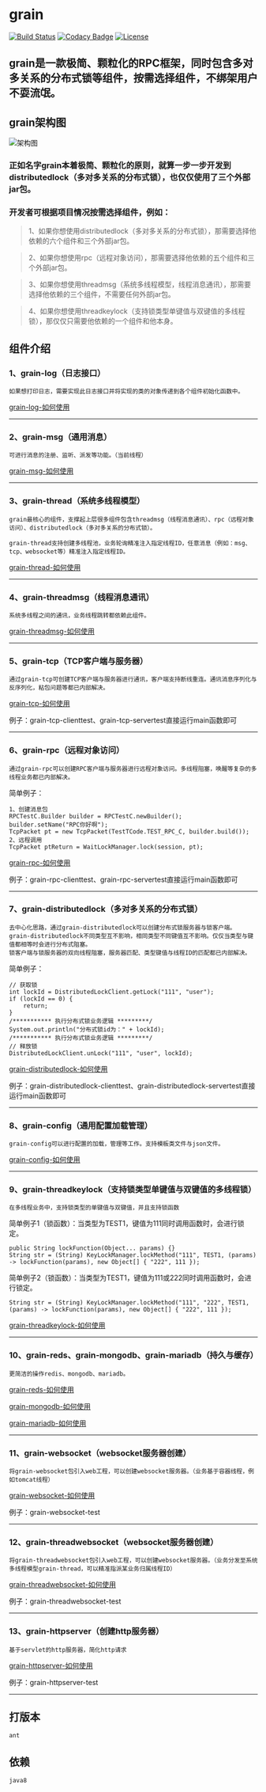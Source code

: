 # grain

[![Build Status](https://travis-ci.org/dianbaer/grain.svg?branch=master)](https://travis-ci.org/dianbaer/grain)
[![Codacy Badge](https://api.codacy.com/project/badge/Grade/c6563ece3c3d4fb5b0ec08ce99e537ee)](https://www.codacy.com/app/232365732/grain?utm_source=github.com&amp;utm_medium=referral&amp;utm_content=dianbaer/grain&amp;utm_campaign=Badge_Grade)
[![License](https://img.shields.io/badge/License-MIT-blue.svg)](LICENSE)


## grain是一款极简、颗粒化的RPC框架，同时包含多对多关系的分布式锁等组件，按需选择组件，不绑架用户不耍流氓。

## grain架构图

![架构图](./grain-framework.bmp "grain-framework.bmp")

### 正如名字grain本着极简、颗粒化的原则，就算一步一步开发到distributedlock（多对多关系的分布式锁），也仅仅使用了三个外部jar包。

### 开发者可根据项目情况按需选择组件，例如：

>1、如果你想使用distributedlock（多对多关系的分布式锁），那需要选择他依赖的六个组件和三个外部jar包。

>2、如果你想使用rpc（远程对象访问），那需要选择他依赖的五个组件和三个外部jar包。

>3、如果你想使用threadmsg（系统多线程模型，线程消息通讯），那需要选择他依赖的三个组件，不需要任何外部jar包。

>4、如果你想使用threadkeylock（支持锁类型单键值与双键值的多线程锁），那仅仅只需要他依赖的一个组件和他本身。




## 组件介绍


### 1、grain-log（日志接口）


	如果想打印日志，需要实现此日志接口并将实现的类的对象传递到各个组件初始化函数中。

	
[grain-log-如何使用](./grain-log)

---

### 2、grain-msg（通用消息）


	可进行消息的注册、监听、派发等功能。（当前线程）

	
[grain-msg-如何使用](./grain-msg)

---

### 3、grain-thread（系统多线程模型）


	grain最核心的组件，支撑起上层很多组件包含threadmsg（线程消息通讯）、rpc（远程对象访问）、distributedlock（多对多关系的分布式锁）。
	
	grain-thread支持创建多线程池，业务轮询精准注入指定线程ID，任意消息（例如：msg、tcp、websocket等）精准注入指定线程ID。


[grain-thread-如何使用](./grain-thread)

---

### 4、grain-threadmsg（线程消息通讯）


	系统多线程之间的通讯，业务线程跳转都依赖此组件。

	
[grain-threadmsg-如何使用](./grain-threadmsg)

---

### 5、grain-tcp（TCP客户端与服务器）


	通过grain-tcp可创建TCP客户端与服务器进行通讯，客户端支持断线重连。通讯消息序列化与反序列化，粘包问题等都已内部解决。

	
[grain-tcp-如何使用](./grain-tcp)

例子：grain-tcp-clienttest、grain-tcp-servertest直接运行main函数即可

---

### 6、grain-rpc（远程对象访问）


	通过grain-rpc可以创建RPC客户端与服务器进行远程对象访问。多线程阻塞，唤醒等复杂的多线程业务都已内部解决。
	
	
简单例子：
	
	
	1、创建消息包
	RPCTestC.Builder builder = RPCTestC.newBuilder();
	builder.setName("RPC你好啊");
	TcpPacket pt = new TcpPacket(TestTCode.TEST_RPC_C, builder.build());
	2、远程调用
	TcpPacket ptReturn = WaitLockManager.lock(session, pt);
	

[grain-rpc-如何使用](./grain-rpc)

例子：grain-rpc-clienttest、grain-rpc-servertest直接运行main函数即可


---

### 7、grain-distributedlock（多对多关系的分布式锁）


	去中心化思路，通过grain-distributedlock可以创建分布式锁服务器与锁客户端。
	grain-distributedlock不同类型互不影响，相同类型不同键值互不影响。仅仅当类型与键值都相等时会进行分布式阻塞。
	锁客户端与锁服务器的双向线程阻塞，服务器匹配、类型键值与线程ID的匹配都已内部解决。
	
简单例子：

	// 获取锁
	int lockId = DistributedLockClient.getLock("111", "user");
	if (lockId == 0) {
		return;
	}
	/*********** 执行分布式锁业务逻辑 *********/
	System.out.println("分布式锁id为：" + lockId);
	/*********** 执行分布式锁业务逻辑 *********/
	// 释放锁
	DistributedLockClient.unLock("111", "user", lockId);
	
	
[grain-distributedlock-如何使用](./grain-distributedlock)

例子：grain-distributedlock-clienttest、grain-distributedlock-servertest直接运行main函数即可

---
	
### 8、grain-config（通用配置加载管理）

	
	grain-config可以进行配置的加载，管理等工作。支持模板类文件与json文件。


[grain-config-如何使用](./grain-config)

---

### 9、grain-threadkeylock（支持锁类型单键值与双键值的多线程锁）


	在多线程业务中，支持锁类型的单键值与双键值，并且支持锁函数
	
	
简单例子1（锁函数）：当类型为TEST1，键值为111同时调用函数时，会进行锁定。
	
	
	public String lockFunction(Object... params) {}
	String str = (String) KeyLockManager.lockMethod("111", TEST1, (params) -> lockFunction(params), new Object[] { "222", 111 });
	
简单例子2（锁函数）：当类型为TEST1，键值为111或222同时调用函数时，会进行锁定。

	
	String str = (String) KeyLockManager.lockMethod("111", "222", TEST1, (params) -> lockFunction(params), new Object[] { "222", 111 });
	

[grain-threadkeylock-如何使用](./grain-threadkeylock)


---

### 10、grain-reds、grain-mongodb、grain-mariadb（持久与缓存）


	更简洁的操作redis、mongodb、mariadb。
	
	
[grain-reds-如何使用](./grain-redis)

[grain-mongodb-如何使用](./grain-mongodb)

[grain-mariadb-如何使用](./grain-mariadb)


---


### 11、grain-websocket（websocket服务器创建）


	将grain-websocket包引入web工程，可以创建websocket服务器。（业务基于容器线程，例如tomcat线程）
	
	
[grain-websocket-如何使用](./grain-websocket)

例子：grain-websocket-test


---

### 12、grain-threadwebsocket（websocket服务器创建）


	将grain-threadwebsocket包引入web工程，可以创建websocket服务器。（业务分发至系统多线程模型grain-thread，可以精准指派某业务归属线程ID）
	
	
[grain-threadwebsocket-如何使用](./grain-threadwebsocket)


例子：grain-threadwebsocket-test

---


### 13、grain-httpserver（创建http服务器）

	基于servlet的http服务器，简化http请求
	
[grain-httpserver-如何使用](./grain-httpserver)

例子：grain-httpserver-test


---

## 打版本

	ant
	
## 依赖

	java8